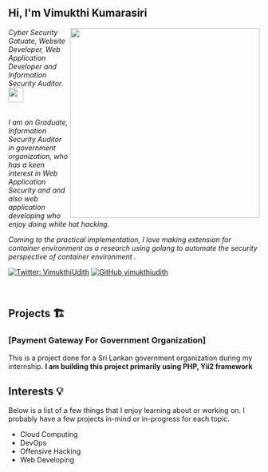 <h2> Hi, I'm Vimukthi Kumarasiri</h2>
<img align='right' src="https://github-readme-stats.vercel.app/api?username=vimukthiudith&show_icons=true&theme=radical" width="380">
<p><em>Cyber Security Gatuate, Website Developer, Web Application Developer and Information Security Auditor. <br><img src="https://media.giphy.com/media/v1.Y2lkPTc5MGI3NjExMnR5dm41Nm0yMmVzbjh4emI4b2ducTFmeWhuNjQ2eG41dmx2eHVpOCZlcD12MV9pbnRlcm5hbF9naWZfYnlfaWQmY3Q9Zw/RbDKaczqWovIugyJmW/giphy.gif" width="30"><br><br>

 I am an Graduate, Information Security Auditor in government organization, who has a keen interest in Web Application Security and and also web application developing who enjoy doing white hat hacking.

Coming to the practical implementation, I love making extension for container environment as a research using golang to automate the security perspective of container environment .</em></p>

[![Twitter: VimukthiUdith](https://img.shields.io/twitter/follow/VimukthiUdith?style=flat-square)](https://twitter.com/VimukthiUdith)
[![GitHub vimukthiudith](https://img.shields.io/github/followers/vimukthiudith?label=follow%20github&style=flat-square)](https://github.com/vimukthiudith)

<br>

## Projects 🏗

### [Payment Gateway For Government Organization]

This is a project done for a Sri Lankan government organization during my internship.
**I am building this project primarily using PHP, Yii2 framework**

## Interests 💡

Below is a list of a few things that I enjoy learning about or working on. I probably have a few projects in-mind or in-progress for each topic.
* Cloud Computing 
* DevOps
* Offensive Hacking
* Web Developing 
